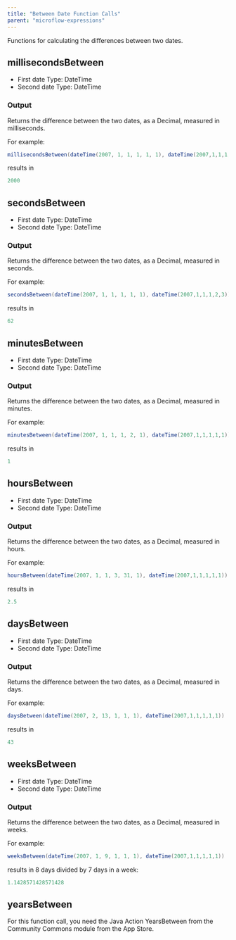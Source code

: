 ```yaml
---
title: "Between Date Function Calls"
parent: "microflow-expressions"
---
```


Functions for calculating the differences between two dates.

## millisecondsBetween

*   First date
    Type: DateTime
*   Second date
    Type: DateTime

### Output

Returns the difference between the two dates, as a Decimal, measured in milliseconds.

For example:

```java
millisecondsBetween(dateTime(2007, 1, 1, 1, 1, 1), dateTime(2007,1,1,1,1,3))
```

results in

```java
2000
```

## secondsBetween

*   First date
    Type: DateTime
*   Second date
    Type: DateTime

### Output

Returns the difference between the two dates, as a Decimal, measured in seconds.

For example:

```java
secondsBetween(dateTime(2007, 1, 1, 1, 1, 1), dateTime(2007,1,1,1,2,3))
```

results in

```java
62
```

## minutesBetween

*   First date
    Type: DateTime
*   Second date
    Type: DateTime

### Output

Returns the difference between the two dates, as a Decimal, measured in minutes.

For example:

```java
minutesBetween(dateTime(2007, 1, 1, 1, 2, 1), dateTime(2007,1,1,1,1,1))
```

results in

```java
1
```

## hoursBetween

*   First date
    Type: DateTime
*   Second date
    Type: DateTime

### Output

Returns the difference between the two dates, as a Decimal, measured in hours.

For example:

```java
hoursBetween(dateTime(2007, 1, 1, 3, 31, 1), dateTime(2007,1,1,1,1,1))
```

results in

```java
2.5
```

## daysBetween

*   First date
    Type: DateTime
*   Second date
    Type: DateTime

### Output

Returns the difference between the two dates, as a Decimal, measured in days.

For example:

```java
daysBetween(dateTime(2007, 2, 13, 1, 1, 1), dateTime(2007,1,1,1,1,1))
```

results in

```java
43
```

## weeksBetween

*   First date
    Type: DateTime
*   Second date
    Type: DateTime

### Output

Returns the difference between the two dates, as a Decimal, measured in weeks.

For example:

```java
weeksBetween(dateTime(2007, 1, 9, 1, 1, 1), dateTime(2007,1,1,1,1,1))
```

results in 8 days divided by 7 days in a week:

```java
1.1428571428571428
```
## yearsBetween

For this function call, you need the Java Action YearsBetween from the Community Commons module from the App Store.
